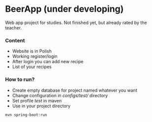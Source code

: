 # BeerApp (under developing) #

Web app project for studies. Not finished yet, but already rated by the teacher.

### Content ###

* Website is in Polish
* Working register/login
* After login you can add new recipe
* List of your recipes

### How to run? ###

* Create empty database for project named whatever you want
* Change configuration in _configs/test/_ directory
* Set profile _test_ in maven 
* Use in your project directory
```sh
mvn spring-boot:run
```


